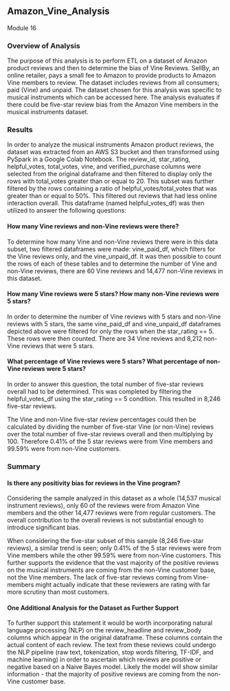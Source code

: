 ## Amazon_Vine_Analysis
Module 16

### Overview of Analysis
The purpose of this analysis is to perform ETL on a dataset of Amazon product reviews and then to determine the bias of Vine Reviews. SellBy, an online retailer, pays a small fee to Amazon to provide products to Amazon Vine members to review. The dataset includes reviews from all consumers; paid (Vine) and unpaid. The dataset chosen for this analysis was specific to musical instruments which can be accessed here. The analysis evaluates if there could be five-star review bias from the Amazon Vine members in the musical instruments dataset.

### Results
In order to analyze the musical instruments Amazon product reviews, the dataset was extracted from an AWS S3 bucket and then transformed using PySpark in a Google Colab Notebook. The review_id, star_rating, helpful_votes, total_votes, vine, and verified_purchase columns were selected from the original dataframe and then filtered to display only the rows with total_votes greater than or equal to 20. This subset was further filtered by the rows containing a ratio of helpful_votes/total_votes that was greater than or equal to 50%. This filtered out reviews that had less online interaction overall. This dataframe (named helpful_votes_df) was then utilized to answer the following questions:

#### How many Vine reviews and non-Vine reviews were there?
To determine how many Vine and non-Vine reviews there were in this data subset, two filtered dataframes were made: vine_paid_df, which filters for the Vine reviews only, and the vine_unpaid_df.  It was then possible to count the rows of each of these tables and to determine the number of Vine and non-Vine reviews, there are 60 Vine reviews and 14,477 non-Vine reviews in this dataset.

#### How many Vine reviews were 5 stars? How many non-Vine reviews were 5 stars?
In order to determine the number of Vine reviews with 5 stars and non-Vine reviews with 5 stars, the same vine_paid_df and vine_unpaid_df dataframes depicted above were filtered for only the rows when the star_rating == 5. These rows were then counted. There are 34 Vine reviews and 8,212 non-Vine reviews that were 5 stars.

#### What percentage of Vine reviews were 5 stars? What percentage of non-Vine reviews were 5 stars?
In order to answer this question, the total number of five-star reviews overall had to be determined. This was completed by filtering the helpful_votes_df using the star_rating == 5 condition. This resulted in 8,246 five-star reviews.

The Vine and non-Vine five-star review percentages could then be calculated by dividing the number of five-star Vine (or non-Vine) reviews over the total number of five-star reviews overall and then multiplying by 100. Therefore 0.41% of the 5 star reviews were from Vine members and 99.59% were from non-Vine customers.

### Summary
#### Is there any positivity bias for reviews in the Vine program?
Considering the sample analyzed in this dataset as a whole (14,537 musical instrument reviews), only 60 of the reviews were from Amazon Vine members and the other 14,477 reviews were from regular customers. The overall contribution to the overall reviews is not substantial enough to introduce significant bias.

When considering the five-star subset of this sample (8,246 five-star reviews), a similar trend is seen; only 0.41% of the 5 star reviews were from Vine members while the other 99.59% were from non-Vine customers. This further supports the evidence that the vast majority of the positive reviews on the musical instruments are coming from the non-Vine customer base, not the Vine members. The lack of five-star reviews coming from Vine-members might actually indicate that these reviewers are rating with far more scrutiny than most customers.

#### One Additional Analysis for the Dataset as Further Support
To further support this statement it would be worth incorporating natural language processing (NLP) on the review_headline and review_body columns which appear in the original dataframe. These columns contain the actual content of each review. The text from these reviews could undergo the NLP pipeline (raw text, tokenization, stop words filtering, TF-IDF, and machine learning) in order to ascertain which reviews are positive or negative based on a Naive Bayes model. Likely the model will show similar information - that the majority of positive reviews are coming from the non-Vine customer base.